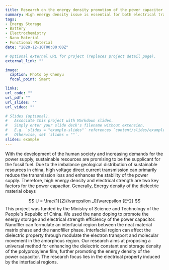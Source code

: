 ```yaml
---
title: Research on the energy density promotion of the power capacitor
summary: High energy density issue is essential for both electrical transportation and the power transmission. This project primarily focuses on the energy density promotion of the power capacitor to better adapt to the need of high voltage direct transmission.
tags:
- Energy Storage
- Battery
- Electrochemistry
- Nano Material
- Functional Material
date: "2020-12-10T00:00:00Z"

# Optional external URL for project (replaces project detail page).
external_link: ""

image:
  caption: Photo by Chenyu
  focal_point: Smart

links:
url_code: ""
url_pdf: ""
url_slides: ""
url_video: ""

# Slides (optional).
#   Associate this project with Markdown slides.
#   Simply enter your slide deck's filename without extension.
#   E.g. `slides = "example-slides"` references `content/slides/example-slides.md`.
#   Otherwise, set `slides = ""`.
slides: example
---
```


With the development of the human society and increasing demands for the power supply, sustainable resources are promising to be the supplicant for the fossil fuel. Due to the imbalance geological distribution of sustainable resources in china, high voltage direct current transmission can primarily reduce the transmission loss and enhances the stability of the power supply. Therefore, high energy density and electrical strength are two key factors for the power capacitor. Generally, Energy density of the dielectric material obeys 

$$
U = \frac{1}{2}{\varepsilon _0}\varepsilon {E^2}
$$
This project was funded by the Ministry of Science and Technology of the People´s Republic of China. We used the nano doping to promote the energy storage and electrical strength efficiency of the power capacitor. Nanofller can formulate an interfacial region between the neat material matrix phase and the nanofiller phase. Interfacial region can affect the dielectric property through modulate the electron transport and molecular movement in the amorphous region.  Our research aims at proposing a universal method for enhancing the dielectric constant and storage density of the polypropylene film, further promoting the energy density of the power capacitor. The research focus lies in the electrical property induced by the interfacial regions.